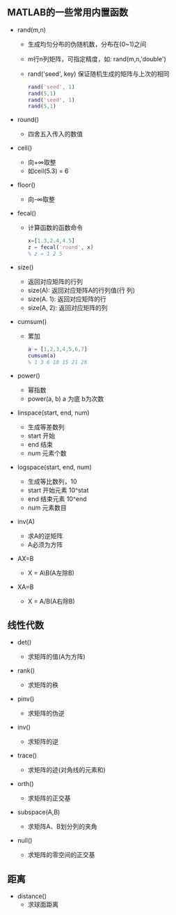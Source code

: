 ## MATLAB的一些常用内置函数

* rand(m,n)
  * 生成均匀分布的伪随机数，分布在(0~1)之间
  
  * m行n列矩阵，可指定精度，如: rand(m,n,'double')
  
  * rand('seed', key) 保证随机生成的矩阵与上次的相同
  
    ```matlab
    rand('seed', 1)
    rand(5,1)
    rand('seed', 1)
    rand(5,1)
    ```
  
    
  
* round()
  
  * 四舍五入传入的数值
  
* ceil()

  * 向+∞取整
  * 如ceil(5.3) = 6

* floor()

  * 向-∞取整

* fecal()

  * 计算函数的函数命令

    ```matlab
    x=[1.3,2.4,4.5]
    z = fecal('round', x)
    % z = 1 2 5
    ```

    

* size()
  * 返回对应矩阵的行列
  * size(A): 返回对应矩阵A的行列值(行 列)
  * size(A. 1): 返回对应矩阵的行
  * size(A, 2): 返回对应矩阵的列
  
* cumsum()

  * 累加

    ```matlab
    a = [1,2,3,4,5,6,7]
    cumsum(a)
    % 1 3 6 10 15 21 28
    ```

    

* power()
  * 幂指数
  * power(a, b)  a 为底  b为次数
  
* linspace(start, end, num)

  * 生成等差数列
  * start 开始
  * end   结束
  * num  元素个数

* logspace(start, end, num)

  * 生成等比数列，10
  * start 开始元素 10^stat
  * end   结束元素 10^end
  * num  元素数目

* inv(A)

  * 求A的逆矩阵
  * A必须为方阵

* AX=B

  * X = A\B(A左除B)

* XA=B

  * X = A/B(A右除B)

## 线性代数

* det()

  * 求矩阵的值(A为方阵)

* rank()

  * 求矩阵的秩

* pinv()

  * 求矩阵的伪逆

* inv()

  * 求矩阵的逆

* trace()

  * 求矩阵的迹(对角线的元素和)

* orth()

  * 求矩阵的正交基

* subspace(A,B)

  * 求矩阵A、B划分列的夹角

* null()

  * 求矩阵的零空间的正交基

  

## 距离

* distance()
  * 求球面距离